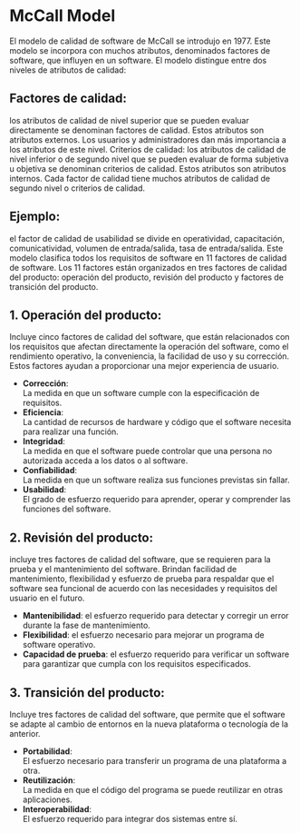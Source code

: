 # McCall Model 

El modelo de calidad de software de McCall se introdujo en 1977. Este modelo se incorpora con muchos atributos, denominados factores de software, que influyen en un software. El modelo distingue entre dos niveles de atributos de calidad:

## Factores de calidad:
los atributos de calidad de nivel superior que se pueden evaluar directamente se denominan factores de calidad. Estos atributos son atributos externos. Los usuarios y administradores dan más importancia a los atributos de este nivel.
Criterios de calidad:
los atributos de calidad de nivel inferior o de segundo nivel que se pueden evaluar de forma subjetiva u objetiva se denominan criterios de calidad. Estos atributos son atributos internos. Cada factor de calidad tiene muchos atributos de calidad de segundo nivel o criterios de calidad.


## Ejemplo:
el factor de calidad de usabilidad se divide en operatividad, capacitación, comunicatividad, volumen de entrada/salida, tasa de entrada/salida. Este modelo clasifica todos los requisitos de software en 11 factores de calidad de software. Los 11 factores están organizados en tres factores de calidad del producto: operación del producto, revisión del producto y factores de transición del producto.

## 1. Operación del producto:
Incluye cinco factores de calidad del software, que están relacionados con los requisitos que afectan directamente la operación del software, como el rendimiento operativo, la conveniencia, la facilidad de uso y su corrección. Estos factores ayudan a proporcionar una mejor experiencia de usuario.

- **Corrección**: \
La medida en que un software cumple con la especificación de requisitos.
- **Eficiencia**:\
La cantidad de recursos de hardware y código que el software necesita para realizar una función.
- **Integridad**: \
La medida en que el software puede controlar que una persona no autorizada acceda a los datos o al software.
- **Confiabilidad**: \
La medida en que un software realiza sus funciones previstas sin fallar.
- **Usabilidad**: \
El grado de esfuerzo requerido para aprender, operar y comprender las funciones del software.


## 2. Revisión del producto:
incluye tres factores de calidad del software, que se requieren para la prueba y el mantenimiento del software. Brindan facilidad de mantenimiento, flexibilidad y esfuerzo de prueba para respaldar que el software sea funcional de acuerdo con las necesidades y requisitos del usuario en el futuro.

- **Mantenibilidad**:
el esfuerzo requerido para detectar y corregir un error durante la fase de mantenimiento.
- **Flexibilidad**:
el esfuerzo necesario para mejorar un programa de software operativo.
- **Capacidad de prueba**:
el esfuerzo requerido para verificar un software para garantizar que cumpla con los requisitos especificados.


## 3. Transición del producto:
Incluye tres factores de calidad del software, que permite que el software se adapte al cambio de entornos en la nueva plataforma o tecnología de la anterior.

- **Portabilidad**: \
El esfuerzo necesario para transferir un programa de una plataforma a otra.
- **Reutilización**: \
La medida en que el código del programa se puede reutilizar en otras aplicaciones.
- **Interoperabilidad**: \
El esfuerzo requerido para integrar dos sistemas entre sí.
